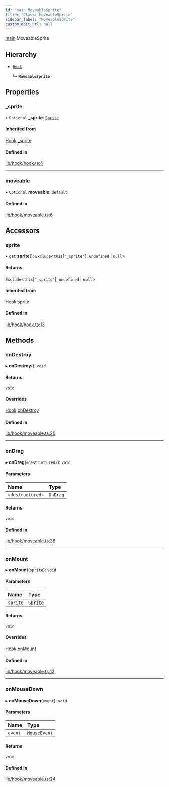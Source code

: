 ```yaml
---
id: "main.MoveableSprite"
title: "Class: MoveableSprite"
sidebar_label: "MoveableSprite"
custom_edit_url: null
---
```


[main](../modules/main.md).MoveableSprite

## Hierarchy

- [`Hook`](main.Hook.md)

  ↳ **`MoveableSprite`**

## Properties

### \_sprite

• `Optional` **\_sprite**: [`Sprite`](sprite.Sprite.md)

#### Inherited from

[Hook](main.Hook.md).[_sprite](main.Hook.md#_sprite)

#### Defined in

[lib/hook/hook.ts:4](https://github.com/rycont/stadium/blob/eca21ca/lib/hook/hook.ts#L4)

___

### moveable

• `Optional` **moveable**: `default`

#### Defined in

[lib/hook/moveable.ts:6](https://github.com/rycont/stadium/blob/eca21ca/lib/hook/moveable.ts#L6)

## Accessors

### sprite

• `get` **sprite**(): `Exclude`\<`this`[``"_sprite"``], `undefined` \| ``null``\>

#### Returns

`Exclude`\<`this`[``"_sprite"``], `undefined` \| ``null``\>

#### Inherited from

Hook.sprite

#### Defined in

[lib/hook/hook.ts:13](https://github.com/rycont/stadium/blob/eca21ca/lib/hook/hook.ts#L13)

## Methods

### onDestroy

▸ **onDestroy**(): `void`

#### Returns

`void`

#### Overrides

[Hook](main.Hook.md).[onDestroy](main.Hook.md#ondestroy)

#### Defined in

[lib/hook/moveable.ts:20](https://github.com/rycont/stadium/blob/eca21ca/lib/hook/moveable.ts#L20)

___

### onDrag

▸ **onDrag**(`«destructured»`): `void`

#### Parameters

| Name | Type |
| :------ | :------ |
| `«destructured»` | `OnDrag` |

#### Returns

`void`

#### Defined in

[lib/hook/moveable.ts:38](https://github.com/rycont/stadium/blob/eca21ca/lib/hook/moveable.ts#L38)

___

### onMount

▸ **onMount**(`sprite`): `void`

#### Parameters

| Name | Type |
| :------ | :------ |
| `sprite` | [`Sprite`](sprite.Sprite.md) |

#### Returns

`void`

#### Overrides

[Hook](main.Hook.md).[onMount](main.Hook.md#onmount)

#### Defined in

[lib/hook/moveable.ts:12](https://github.com/rycont/stadium/blob/eca21ca/lib/hook/moveable.ts#L12)

___

### onMouseDown

▸ **onMouseDown**(`event`): `void`

#### Parameters

| Name | Type |
| :------ | :------ |
| `event` | `MouseEvent` |

#### Returns

`void`

#### Defined in

[lib/hook/moveable.ts:24](https://github.com/rycont/stadium/blob/eca21ca/lib/hook/moveable.ts#L24)
